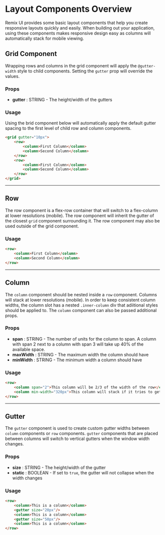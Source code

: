 # Layout Components Overview

Remix UI provides some basic layout components that help you create responsive layouts quickly and easily. When building out your application, using these components makes responsive design easy as columns will automatically stack for mobile viewing.

## Grid Component
Wrapping rows and columns in the grid component will apply the `@gutter-width` style to child components. Setting the `gutter` prop will override the values.

### Props
* **gutter** : STRING - The height/width of the gutters

### Usage
Using the brid component below will automatically apply the default gutter spacing to the first level of child row and column components.
```html
<grid gutter="10px">
    <row>
        <column>First Column</column>
        <column>Second Column</column>
    </row>
    <row>
        <column>First Column</column>
        <column>Second Column</column>
    </row>
</grid>
```
---
## Row
The row component is a flex-row container that will switch to a flex-column at lower resolutions (mobile). The row component will inherit the gutter of the closest `grid` component surrounding it. The row component may also be used outside of the grid component.

### Usage
```html
<row>
    <column>First Column</column>
    <column>Second Column</column>
</row>
```
---
## Column
The `column` component should be nested inside a `row` component. Columns will stack at lower resolutions (mobile). In order to keep consistent column widths, the column slot has a nested `.inner-column` div that adiitional styles should be applied to. The `column` component can also be passed additional props.

### Props
* **span** : STRING - The number of units for the column to span. A column with span 2 next to a column with span 3 will take up 40% of the available space.
* **maxWidth** : STRING - The maximum width the column should have
* **minWidth** : STRING - The minimum width a column should have

### Usage
```html
<row>
    <column span="2">This column will be 2/3 of the width of the row</column>
    <column min-width="320px">This column will stack if it tries to get smaller than 320px</column>
</row>
```
---
## Gutter
The `gutter` component is used to create custom gutter widths between `column` components or `row` components. `gutter` components that are placed between columns will switch to vertical gutters when the window width changes.

### Props
* **size** : STRING - The height/width of the gutter
* **static** : BOOLEAN - If set to `true`, the gutter will not collapse when the width changes

### Usage
```html
<row>
    <column>This is a column</column>
    <gutter size="20px"/>
    <column>This is a column</column>
    <gutter size="50px"/>
    <column>This is a column</column>
</row>
```
